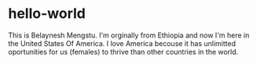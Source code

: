 # hello-world
This is Belaynesh Mengstu.
I'm orginally from Ethiopia and now I'm here in the United States Of America. 
I love America becouse it has unlimitted oportunities for us (females) to thrive than other countries in the world. 
